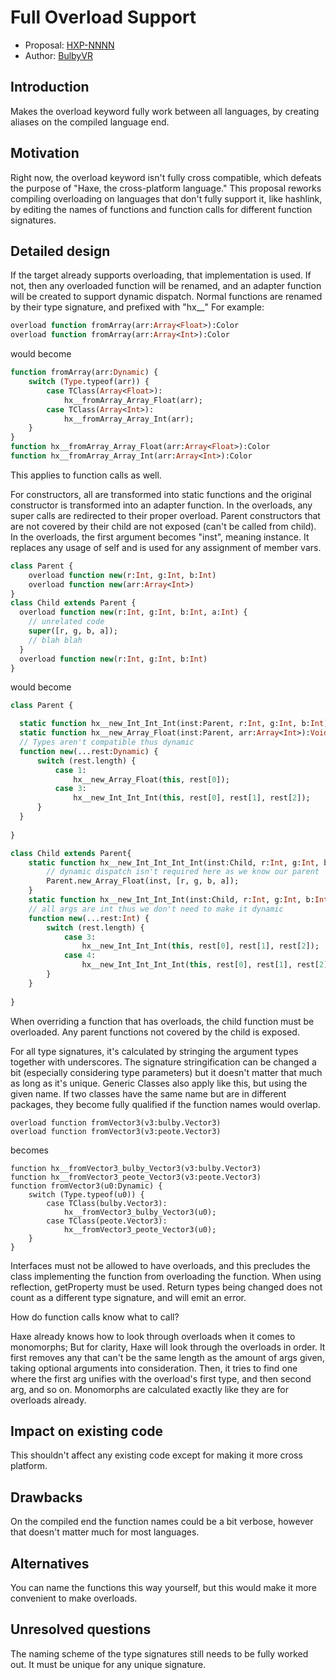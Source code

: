 # Full Overload Support

* Proposal: [HXP-NNNN](NNNN-filename.md)
* Author: [BulbyVR](https://github.com/TheDrawingCoder-Gamer)

## Introduction

Makes the overload keyword fully work between all languages, by creating aliases on the compiled language end.

## Motivation

Right now, the overload keyword isn't fully cross compatible, which defeats the purpose of "Haxe, the cross-platform language." 
This proposal reworks compiling overloading on languages that don't fully support it, like hashlink, by editing the names of
functions and function calls for different function signatures. 
## Detailed design

If the target already supports overloading, that implementation is used. 
If not, then any overloaded function will be renamed, and an adapter function will be created to support dynamic dispatch. 
Normal functions are renamed by their type signature, and prefixed with "hx__"
For example: 
```hx
overload function fromArray(arr:Array<Float>):Color
overload function fromArray(arr:Array<Int>):Color
```
would become
```hx
function fromArray(arr:Dynamic) {
    switch (Type.typeof(arr)) {
        case TClass(Array<Float>): 
            hx__fromArray_Array_Float(arr);
        case TClass(Array<Int>):
            hx__fromArray_Array_Int(arr);
    }
}
function hx__fromArray_Array_Float(arr:Array<Float>):Color
function hx__fromArray_Array_Int(arr:Array<Int>):Color
```
This applies to function calls as well.

For constructors, all are transformed into static functions and the original constructor is transformed into an adapter function. In the overloads, any super calls are redirected to their proper overload. Parent constructors that are not covered by their child are not exposed (can't be called from child). In the overloads, the first argument becomes "inst", meaning instance. It replaces any usage of self and is used for any assignment of member vars.
```hx
class Parent {
    overload function new(r:Int, g:Int, b:Int)
    overload function new(arr:Array<Int>)
}
class Child extends Parent {
  overload function new(r:Int, g:Int, b:Int, a:Int) {
    // unrelated code
    super([r, g, b, a]);
    // blah blah
  }
  overload function new(r:Int, g:Int, b:Int) 
}

```
would become
```hx
class Parent {

  static function hx__new_Int_Int_Int(inst:Parent, r:Int, g:Int, b:Int):Void
  static function hx__new_Array_Float(inst:Parent, arr:Array<Int>):Void
  // Types aren't compatible thus dynamic
  function new(...rest:Dynamic) {
      switch (rest.length) {
          case 1: 
              hx__new_Array_Float(this, rest[0]);
          case 3: 
              hx__new_Int_Int_Int(this, rest[0], rest[1], rest[2]);
      }    
  }
  
}

class Child extends Parent{
    static function hx__new_Int_Int_Int_Int(inst:Child, r:Int, g:Int, b:Int, a:Int):Void {
        // dynamic dispatch isn't required here as we know our parent
        Parent.new_Array_Float(inst, [r, g, b, a]);
    }
    static function hx__new_Int_Int_Int(inst:Child, r:Int, g:Int, b:Int):Void
    // all args are int thus we don't need to make it dynamic
    function new(...rest:Int) {
        switch (rest.length) {
            case 3: 
                hx__new_Int_Int_Int(this, rest[0], rest[1], rest[2]);
            case 4: 
                hx__new_Int_Int_Int_Int(this, rest[0], rest[1], rest[2], rest[3]);
        }
    }
    
}
```

When overriding a function that has overloads, the child function must be overloaded. Any parent functions not covered by the child is exposed.

For all type signatures, it's calculated by stringing the argument types together with underscores.
The signature stringification can be changed a bit (especially considering type parameters) but it doesn't matter that much as long as it's unique. Generic Classes also apply like this, but using the given name. 
If two classes have the same name but are in different packages, they become fully qualified if the function names would overlap.

```
overload function fromVector3(v3:bulby.Vector3)
overload function fromVector3(v3:peote.Vector3)
```
becomes
```
function hx__fromVector3_bulby_Vector3(v3:bulby.Vector3)
function hx__fromVector3_peote_Vector3(v3:peote.Vector3)
function fromVector3(u0:Dynamic) {
    switch (Type.typeof(u0)) {
        case TClass(bulby.Vector3): 
            hx__fromVector3_bulby_Vector3(u0);
        case TClass(peote.Vector3): 
            hx__fromVector3_peote_Vector3(u0);
    }
}
```


Interfaces must not be allowed to have overloads, and this precludes the class implementing the function from overloading the function. When using reflection, getProperty must be used. Return types being changed does not count as a different type signature, and will emit an error. 

How do function calls know what to call? 

Haxe already knows how to look through overloads when it comes to monomorphs; But for clarity, Haxe will look through the overloads in order.
It first removes any that can't be the same length as the amount of args given, taking optional arguments into consideration. 
Then, it tries to find one where the first arg unifies with the overload's first type, and then second arg, and so on. 
Monomorphs are calculated exactly like they are for overloads already. 

## Impact on existing code

This shouldn't affect any existing code except for making it more cross platform.

## Drawbacks

On the compiled end the function names could be a bit verbose, however that doesn't matter much for most languages.


## Alternatives

You can name the functions this way yourself, but this would make it more convenient to make overloads.


## Unresolved questions

The naming scheme of the type signatures still needs to be fully worked out. It must be unique for any unique signature. 
